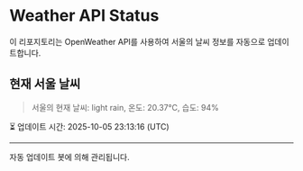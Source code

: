 
# Weather API Status

이 리포지토리는 OpenWeather API를 사용하여 서울의 날씨 정보를 자동으로 업데이트합니다.

## 현재 서울 날씨
> 서울의 현재 날씨: light rain, 온도: 20.37°C, 습도: 94%

⏳ 업데이트 시간: 2025-10-05 23:13:16 (UTC)

---
자동 업데이트 봇에 의해 관리됩니다.
